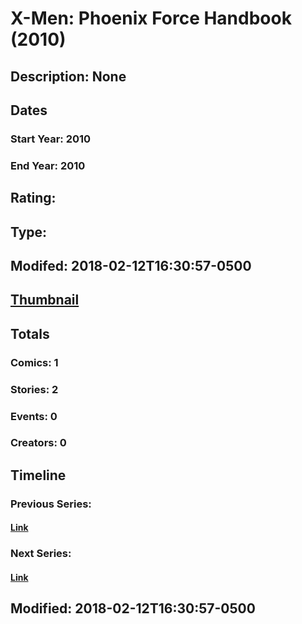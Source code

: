 # X-Men: Phoenix Force Handbook (2010)
## Description: None
## Dates
### Start Year: 2010
### End Year: 2010
## Rating: 
## Type: 
## Modifed: 2018-02-12T16:30:57-0500
## [Thumbnail](http://i.annihil.us/u/prod/marvel/i/mg/5/f0/5a820777bc10c.jpg)
## Totals
### Comics: 1
### Stories: 2
### Events: 0
### Creators: 0
## Timeline
### Previous Series: 
#### [Link]()
### Next Series: 
#### [Link]()
## Modified: 2018-02-12T16:30:57-0500
